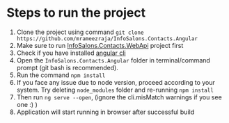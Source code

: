 # Steps to run the project

1. Clone the project using command `git clone https://github.com/mrameezraja/InfoSalons.Contacts.Angular`
2. Make sure to run [InfoSalons.Contacts.WebApi](https://github.com/mrameezraja/InfoSalons.Contacts.WebApi) project first
3. Check if you have installed [angular cli](https://cli.angular.io/)
4. Open the `InfoSalons.Contacts.Angular` folder in terminal/command prompt (git bash is recommended).
5. Run the command `npm install`
6. If you face any issue due to node version, proceed according to your system. Try deleting `node_modules` folder and re-running `npm install`
6. Then run `ng serve --open`, (ignore the cli.misMatch warnings if you see one :) )
7. Application will start running in browser after successful build